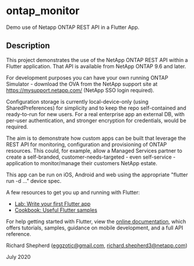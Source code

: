 # ontap_monitor

Demo use of Netapp ONTAP REST API in a Flutter App.

## Description

This project demonstrates the use of the NetApp ONTAP REST API within a Flutter application. That API is available from NetApp ONTAP 9.6 and later.

For development purposes you can have your own running ONTAP Simulator - download the OVA from the NetApp support site at https://mysupport.netapp.com/ (NetApp SSO login required).

Configuration storage is currently local-device-only (using SharedPreferences) for simplicity and to keep the repo self-contained and ready-to-run for new users. For a real enterprise app an external DB, with per-user authentication, and stronger encryption for credentials, would be required.

The aim is to demonstrate how custom apps can be built that leverage the REST API for monitoring, configuration and provisioning of ONTAP resources. This could, for example, allow a Managed Services partner to create a self-branded, customer-needs-targeted - even self-service - application to monitor/manage their customers NetApp estate.

This app can be run on iOS, Android and web using the appropriate "flutter run -d ..." device spec.

A few resources to get you up and running with Flutter:

- [Lab: Write your first Flutter app](https://flutter.dev/docs/get-started/codelab)
- [Cookbook: Useful Flutter samples](https://flutter.dev/docs/cookbook)

For help getting started with Flutter, view the
[online documentation](https://flutter.dev/docs), which offers tutorials,
samples, guidance on mobile development, and a full API reference.

Richard Shepherd (eggzotic@gmail.com, richard.shepherd3@netapp.com)

July 2020